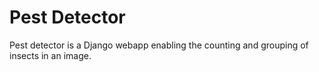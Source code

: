 # Pest Detector
Pest detector is a Django webapp enabling the counting and grouping of insects in an image.
